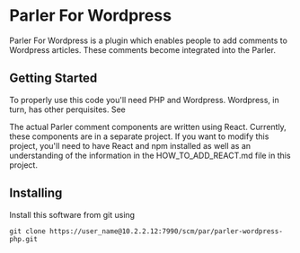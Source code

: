 # Parler For Wordpress
Parler For Wordpress is a plugin which enables people to add comments to Wordpress articles.
These comments become integrated into the Parler.

Getting Started
---------------
To properly use this code you'll need PHP and Wordpress. Wordpress, in turn, has other perquisites.
See 

[PHP Installation and Configuration]: http://php.net/manual/en/install.php
[Installing WordPress]: https://codex.wordpress.org/Installing_WordPress

The actual Parler comment components are written using React. Currently, these components are
in a separate project. If you want to modify this project, you'll need to have React and npm installed
as well as an understanding of the information in the HOW_TO_ADD_REACT.md file in this project.

[How to install npm]: https://blog.npmjs.org/post/85484771375/how-to-install-npm
[React npm package]: https://www.npmjs.com/package/react

Installing 
----------
Install this software from git using 

````
git clone https://user_name@10.2.2.12:7990/scm/par/parler-wordpress-php.git
````


